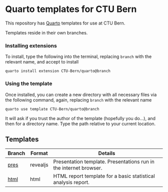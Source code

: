 # Quarto templates for CTU Bern

This repository has [Quarto](https://quarto.org/) templates for use at CTU Bern. 

Templates reside in their own branches. 

### Installing extensions

To install, type the following into the terminal, replacing `branch` with the relevant name, and accept to install

```
quarto install extension CTU-Bern/quarto@branch
```

### Using the template

Once installed, you can create a new directory with all necessary files via the following command, again, replacing `branch` with the relevant name

```
quarto use template CTU-Bern/quarto@branch
```

It will ask if you trust the author of the template (hopefully you do...), and then for a directory name. Type the path relative to your current location.

## Templates

| Branch | Format | Details |
| ------ | ------ | ------- |
| [pres](https://github.com/CTU-Bern/quarto/tree/pres) | revealjs | Presentation template. Presentations run in the internet browser. |
| [html](https://github.com/CTU-Bern/quarto/tree/html) | html | HTML report template for a basic statistical analysis report. |

